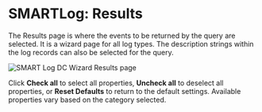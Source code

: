 # SMARTLog: Results

The Results page is where the events to be returned by the query are selected. It is a wizard page for all log types. The description strings within the log records can also be selected for the query.

![SMART Log DC Wizard Results page](/img/product_docs/accessanalyzer/accessanalyzer/enterpriseauditor/admin/datacollector/adinventory/results.png)

Click __Check all__ to select all properties, __Uncheck all__ to deselect all properties, or __Reset Defaults__ to return to the default settings. Available properties vary based on the category selected.
